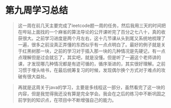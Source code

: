 # 第九周学习总结
> 这一周在前几天主要完成了leetcode题一周的任务，然后我用三天的时间把在哔站上面找的一个麻省的算法导论的公开课听完了百分之七八十，真的收获很大。之前学习进度是两个月左右，这十几节课从头到尾又系统地梳理了一遍，很多之前没真正弄懂的东西似乎有一点点明白了。最好的例子就是关于红黑树那一块，之前的学习对于插入那一块的几种情况是先硬记，有一点点理解但是过会就忘了，其实吧，就是没懂。但是听了一遍这个老师讲的课，才发现哪几种情况都是有迹可循的，循序渐进的，其实很好理解。之前习惯于埋头啃书，在最后统筹复习的时候，发现偶尔换个方式对于难点的攻破有很大益处。

> 再就是这周关于java的学习，主要是多线程这一部分，虽然看完了这一块的内容，但是我觉得我还没有算是完全学会。我会在之后的练习中不断巩固之前学到的知识点，在项目中不断增强自己的能力。
